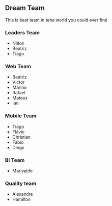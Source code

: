 ## Dream Team
This is best team in tehe world you could ever find

### Leaders Team
- Nilton
- Beatriz
- Tiago

### Web Team
- Beatriz
- Victor
- Marino
- Rafael
- Mateus
- Ian

### Mobile Team
- Tiago
- Flávio
- Christian
- Fabio
- Diego

### BI Team
- Marivaldo

### Quality team
- Alexandre
- Hamilton

